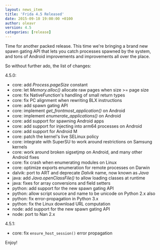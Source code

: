 ```yaml
---
layout: news_item
title: 'Frida 4.5 Released'
date: 2015-09-10 19:00:00 +0100
author: oleavr
version: 4.5
categories: [release]
---
```


Time for another packed release. This time we're bringing a brand new spawn
gating API that lets you catch processes spawned by the system, and tons of
Android improvements and improvements all over the place.

So without further ado, the list of changes:

4.5.0:

- core: add *Process.pageSize* constant
- core: let *Memory.alloc()* allocate raw pages when size >= page size
- core: fix NativeFunction's handling of small return types
- core: fix PC alignment when rewriting BLX instructions
- core: add spawn gating API
- core: implement *get_frontmost_application()* on Android
- core: implement *enumerate_applications()* on Android
- core: add support for spawning Android apps
- core: add support for injecting into arm64 processes on Android
- core: add support for Android M
- core: patch the kernel's live SELinux policy
- core: integrate with SuperSU to work around restrictions on Samsung kernels
- core: work around broken sigsetjmp on Android, and many other Android fixes
- core: fix crash when enumerating modules on Linux
- core: optimize exports enumeration for remote processes on Darwin
- dalvik: port to ART and deprecate *Dalvik* name, now known as *Java*
- java: add *Java.openClassFile()* to allow loading classes at runtime
- java: fixes for array conversions and field setters
- python: add support for the new spawn gating API
- python: allow script source and name to be unicode on Python 2.x also
- python: fix error-propagation in Python 3.x
- python: fix the Linux download URL computation
- node: add support for the new spawn gating API
- node: port to Nan 2.x

4.5.1:

- core: fix `ensure_host_session()` error propagation

Enjoy!
